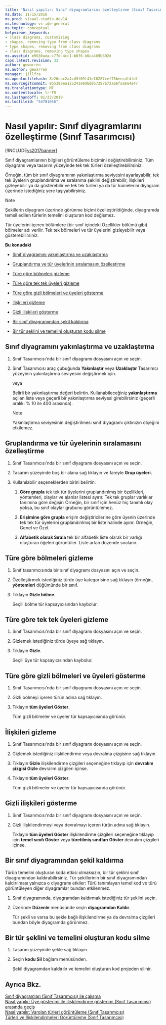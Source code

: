 ```yaml
---
title: 'Nasıl yapılır: Sınıf diyagramlarını özelleştirme (Sınıf Tasarımcısı) | Microsoft Docs'
ms.date: 11/15/2016
ms.prod: visual-studio-dev14
ms.technology: vs-ide-general
ms.topic: conceptual
helpviewer_keywords:
- class diagrams, customizing
- shapes, removing type from class diagrams
- type shapes, removing from class diagrams
- class diagrams, removing type shapes
ms.assetid: e9030aea-c77d-4cc1-b8f6-b6ca469b692d
caps.latest.revision: 33
author: gewarren
ms.author: gewarren
manager: jillfra
ms.openlocfilehash: 8e26cbc2a4c49f09f41e16287cef75beecdf4fdf
ms.sourcegitcommit: 8b538eea125241e9d6d8b7297b72a66faa9a4a47
ms.translationtype: MT
ms.contentlocale: tr-TR
ms.lasthandoff: 01/23/2019
ms.locfileid: "54781056"
---
```

# <a name="how-to-customize-class-diagrams-class-designer"></a>Nasıl yapılır: Sınıf diyagramlarını özelleştirme (Sınıf Tasarımcısı)
[!INCLUDE[vs2017banner](../includes/vs2017banner.md)]

Sınıf diyagramlarının bilgileri görüntüleme biçimini değiştirebilirsiniz. Tüm diyagramı veya tasarım yüzeyinde tek tek türleri özelleştirebilirsiniz.  
  
 Örneğin, tüm bir sınıf diyagramının yakınlaştırma seviyesini ayarlayabilir, tek tek üyelerin gruplandırılma ve sıralanma şeklini değiştirebilir, ilişkileri gizleyebilir ya da gösterebilir ve tek tek türleri ya da tür kümelerini diyagram üzerinde istediğiniz yere taşıyabilirsiniz.  
  
> [!NOTE]
>  Şekillerin diyagram üzerinde görünme biçimi özelleştirildiğinde, diyagramda temsil edilen türlerin temelini oluşturan kod değişmez.  
  
 Tür üyelerini içeren bölümlere (bir sınıf içindeki Özellikler bölümü gibi) bölmeler adı verilir. Tek tek bölmeleri ve tür üyelerini gizleyebilir veya gösterebilirsiniz.  
  
 **Bu konudaki**  
  
-   [Sınıf diyagramını yakınlaştırma ve uzaklaştırma](../ide/how-to-customize-class-diagrams-class-designer.md#ZoomInOut)  
  
-   [Gruplandırma ve tür üyelerinin sıralamasını özelleştirme](../ide/how-to-customize-class-diagrams-class-designer.md#CustomizeGroupingSorting)  
  
-   [Türe göre bölmeleri gizleme](../ide/how-to-customize-class-diagrams-class-designer.md#HideCompartments)  
  
-   [Türe göre tek tek üyeleri gizleme](../ide/how-to-customize-class-diagrams-class-designer.md#HideMembers)  
  
-   [Türe göre gizli bölmeleri ve üyeleri gösterme](../ide/how-to-customize-class-diagrams-class-designer.md#DisplayHiddenCompartmentsAndMemberrs)  
  
-   [İlişkileri gizleme](../ide/how-to-customize-class-diagrams-class-designer.md#HideAssociationAndInheritance)  
  
-   [Gizli ilişkileri gösterme](../ide/how-to-customize-class-diagrams-class-designer.md#DisplayAssociationAndInheritance)  
  
-   [Bir sınıf diyagramından şekil kaldırma](../ide/how-to-customize-class-diagrams-class-designer.md#RemoveCodeAndShape)  
  
-   [Bir tür şeklini ve temelini oluşturan kodu silme](../ide/how-to-customize-class-diagrams-class-designer.md#DeleteTypeShapeAndCode)  
  
##  <a name="ZoomInOut"></a> Sınıf diyagramını yakınlaştırma ve uzaklaştırma  
  
1.  Sınıf Tasarımcısı'nda bir sınıf diyagramı dosyasını açın ve seçin.  
  
2.  Sınıf Tasarımcısı araç çubuğunda **Yakınlaştır** veya **Uzaklaştır** Tasarımcı yüzeyinin yakınlaştırma seviyesini değiştirmek için.  
  
     veya  
  
     Belirli bir yakınlaştırma değeri belirtin. Kullanabileceğiniz **yakınlaştırma** açılan liste veya geçerli bir yakınlaştırma seviyesi girebilirsiniz (geçerli aralık: % 10 ile 400 arasında).  
  
    > [!NOTE]
    >  Yakınlaştırma seviyesinin değiştirilmesi sınıf diyagramı çıktınızın ölçeğini etkilemez.  
  
##  <a name="CustomizeGroupingSorting"></a> Gruplandırma ve tür üyelerinin sıralamasını özelleştirme  
  
1.  Sınıf Tasarımcısı'nda bir sınıf diyagramı dosyasını açın ve seçin.  
  
2.  Tasarım yüzeyinde boş bir alana sağ tıklayın ve fareyle **Grup üyeleri**.  
  
3.  Kullanılabilir seçeneklerden birini belirtin:  
  
    1.  **Göre grupla** tek tek tür üyelerini gruplandırılmış bir özellikleri, yöntemleri, olaylar ve alanlar listesi ayırır. Tek tek gruplar varlıklar tanımına göre değişir: Örneğin, bir sınıf için henüz hiç tanımlı olay yoksa, bu sınıf olaylar grubunu görüntülemez.  
  
    2.  **Erişimine göre grupla** erişim değiştiricilerine göre üyenin üzerinde tek tek tür üyelerini gruplandırılmış bir liste halinde ayırır. Örneğin, Genel ve Özel.  
  
    3.  **Alfabetik olarak Sırala** tek bir alfabetik liste olarak bir varlığı oluşturan öğeleri görüntüler. Liste artan düzende sıralanır.  
  
##  <a name="HideCompartments"></a> Türe göre bölmeleri gizleme  
  
1.  Sınıf tasarımcısında bir sınıf diyagramı dosyasını açın ve seçin.  
  
2.  Özelleştirmek istediğiniz türde üye kategorisine sağ tıklayın (örneğin, **yöntemleri** düğümünde bir sınıf.  
  
3.  Tıklayın **Gizle bölme**.  
  
     Seçili bölme tür kapsayıcısından kaybolur.  
  
##  <a name="HideMembers"></a> Türe göre tek tek üyeleri gizleme  
  
1.  Sınıf Tasarımcısı'nda bir sınıf diyagramı dosyasını açın ve seçin.  
  
2.  Gizlemek istediğiniz türde üyeye sağ tıklayın.  
  
3.  Tıklayın **Gizle**.  
  
     Seçili üye tür kapsayıcısından kaybolur.  
  
##  <a name="DisplayHiddenCompartmentsAndMemberrs"></a> Türe göre gizli bölmeleri ve üyeleri gösterme  
  
1.  Sınıf Tasarımcısı'nda bir sınıf diyagramı dosyasını açın ve seçin.  
  
2.  Gizli bölmeyi içeren türün adına sağ tıklayın.  
  
3.  Tıklayın **tüm üyeleri Göster**.  
  
     Tüm gizli bölmeler ve üyeler tür kapsayıcısında görünür.  
  
##  <a name="HideAssociationAndInheritance"></a> İlişkileri gizleme  
  
1.  Sınıf Tasarımcısı'nda bir sınıf diyagramı dosyasını açın ve seçin.  
  
2.  Gizlemek istediğiniz ilişkilendirme veya devralma çizgisine sağ tıklayın.  
  
3.  Tıklayın **Gizle** ilişkilendirme çizgileri seçeneğine tıklayıp için **devralım çizgisi Gizle** devralım çizgileri içinse.  
  
4.  Tıklayın **tüm üyeleri Göster**.  
  
     Tüm gizli bölmeler ve üyeler tür kapsayıcısında görünür.  
  
##  <a name="DisplayAssociationAndInheritance"></a> Gizli ilişkileri gösterme  
  
1. Sınıf Tasarımcısı'nda bir sınıf diyagramı dosyasını açın ve seçin.  
  
2. Gizli ilişkilendirmeyi veya devralmayı içeren türün adına sağ tıklayın.  
  
   Tıklayın **tüm üyeleri Göster** ilişkilendirme çizgileri seçeneğine tıklayıp için **temel sınıfı Göster** veya **türetilmiş sınıfları Göster** devralım çizgileri içinse.  
  
##  <a name="RemoveCodeAndShape"></a> Bir sınıf diyagramından şekil kaldırma  
 Türün temelini oluşturan koda etkisi olmaksızın, bir tür şeklini sınıf diyagramından kaldırabilirsiniz. Tür şekillerinin bir sınıf diyagramından kaldırılması yalnızca o diyagramı etkiler: Türü tanımlayan temel kod ve türü görüntüleyen diğer diyagramlar bundan etkilenmez.  
  
1.  Sınıf diyagramında, diyagramdan kaldırmak istediğiniz tür şeklini seçin.  
  
2.  Üzerinde **Düzenle** menüsünde seçin **diyagramdan Kaldır**.  
  
     Tür şekli ve varsa bu şekle bağlı ilişkilendirme ya da devralma çizgileri bundan böyle diyagramda görünmez.  
  
##  <a name="DeleteTypeShapeAndCode"></a> Bir tür şeklini ve temelini oluşturan kodu silme  
  
1.  Tasarım yüzeyinde şekle sağ tıklayın.  
  
2.  Seçin **kodu Sil** bağlam menüsünden.  
  
     Şekil diyagramdan kaldırılır ve temelini oluşturan kod projeden silinir.  
  
## <a name="see-also"></a>Ayrıca Bkz.  
 [Sınıf diyagramları (Sınıf Tasarımcısı) ile çalışma](../ide/working-with-class-diagrams-class-designer.md)   
 [Nasıl yapılır: Üye gösterimi ile ilişkilendirme gösterimi (Sınıf Tasarımcısı) arasında geçiş](../ide/how-to-change-between-member-notation-and-association-notation-class-designer.md)   
 [Nasıl yapılır: Varolan türleri görüntüleme (Sınıf Tasarımcısı)](../ide/how-to-view-existing-types-class-designer.md)   
 [Türleri ve İlişkilendirmeleri Görüntüleme (Sınıf Tasarımcısı)](../ide/viewing-types-and-relationships-class-designer.md)

